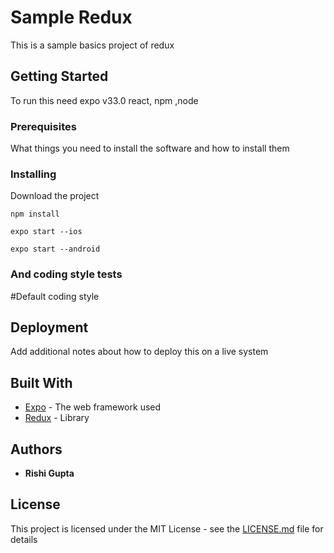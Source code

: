 # Sample Redux

This is a sample basics project of redux 

## Getting Started

To run this need expo v33.0 react, npm ,node

### Prerequisites

What things you need to install the software and how to install them



### Installing

Download the project

```
npm install

expo start --ios

expo start --android
```

### And coding style tests

#Default coding style


## Deployment

Add additional notes about how to deploy this on a live system

## Built With

* [Expo](http://expo.io/) - The web framework used
* [Redux](https://redux.js.org/) - Library

## Authors

* **Rishi Gupta**

## License

This project is licensed under the MIT License - see the [LICENSE.md](LICENSE.md) file for details
